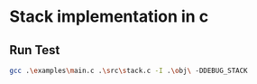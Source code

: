 # Stack implementation in c

## Run Test

```bash
gcc .\examples\main.c .\src\stack.c -I .\obj\ -DDEBUG_STACK
```
